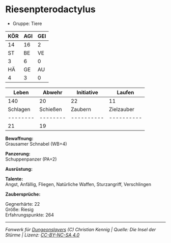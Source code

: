 # Riesenpterodactylus  
- Gruppe: Tiere  

| KÖR | AGI | GEI |  
| --- | --- | --- |  
| 14  | 16  | 2   |
| ST  | BE  | VE  |  
| 3   | 6   | 0   |
| HÄ  | GE  | AU  |  
| 4   | 3   | 0   |


| Leben    | Abwehr   | Initiative | Laufen     |
| -------- | -------- | ---------- | ---------- |
| 140      | 20       | 22         | 11         |
| Schlagen | Schießen | Zaubern    | Zielzauber |
| -------- | -------- | ---------- | ---------- |
| 21       | 19       |            |            |

**Bewaffnung:**  
Grausamer Schnabel (WB+4)

**Panzerung:**  
Schuppenpanzer (PA+2)

**Ausrüstung:**  


**Talente:**  
Angst, Anfällig, Fliegen, Natürliche Waffen, Sturzangriff, Verschlingen

**Zaubersprüche:**  


Gegnerhärte: 22  
Größe: Riesig  
Erfahrungspunkte: 264  



___
*Fanwerk für [Dungeonslayers](https://www.dungeonslayers.net/) (C) Christian Kennig | Quelle: Die Insel der Stürme | Lizenz: [CC-BY-NC-SA 4.0](https://creativecommons.org/licenses/by-nc-sa/4.0/deed.de)*